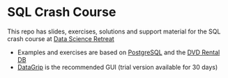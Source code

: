 # SQL Crash Course

This repo has slides, exercises, solutions and support material for the SQL crash course at [Data Science Retreat](http://datascienceretreat.com/)

* Examples and exercises are based on [PostgreSQL](https://www.postgresql.org/) and the [DVD Rental DB](https://github.com/robconery/dvdrental)
* [DataGrip](https://www.jetbrains.com/datagrip/) is the recommended GUI (trial version available for 30 days)

